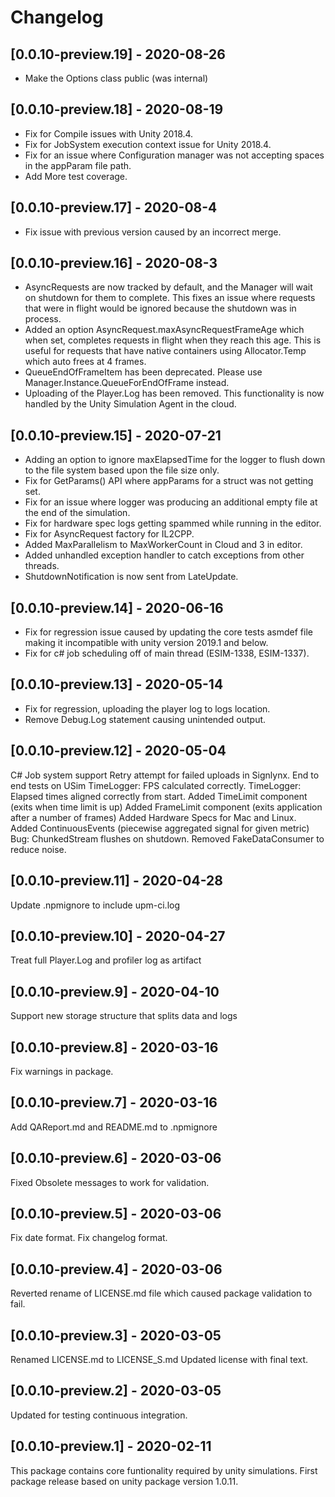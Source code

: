 # Changelog

## [0.0.10-preview.19] - 2020-08-26

- Make the Options class public (was internal)

## [0.0.10-preview.18] - 2020-08-19
- Fix for Compile issues with Unity 2018.4.
- Fix for JobSystem execution context issue for Unity 2018.4.
- Fix for an issue where Configuration manager was not accepting spaces in the appParam file path.
- Add More test coverage.


## [0.0.10-preview.17] - 2020-08-4

- Fix issue with previous version caused by an incorrect merge. 

## [0.0.10-preview.16] - 2020-08-3

- AsyncRequests are now tracked by default, and the Manager will wait on shutdown for them to complete.
  This fixes an issue where requests that were in flight would be ignored because the shutdown was in process.
- Added an option AsyncRequest.maxAsyncRequestFrameAge which when set, completes requests in flight when they reach this age.
  This is useful for requests that have native containers using Allocator.Temp which auto frees at 4 frames.
- QueueEndOfFrameItem has been deprecated. Please use Manager.Instance.QueueForEndOfFrame instead.
- Uploading of the Player.Log has been removed. This functionality is now handled by the Unity Simulation Agent in the cloud.

## [0.0.10-preview.15] - 2020-07-21
- Adding an option to ignore maxElapsedTime for the logger to flush down to the file system based upon the file size only.
- Fix for GetParams() API where appParams for a struct was not getting set.
- Fix for an issue where logger was producing an additional empty file at the end of the simulation.
- Fix for hardware spec logs getting spammed while running in the editor.
- Fix for AsyncRequest  factory for IL2CPP.
- Added MaxParallelism to MaxWorkerCount in Cloud and 3 in editor.
- Added unhandled exception handler to catch exceptions from other threads.
- ShutdownNotification is now sent from LateUpdate.

## [0.0.10-preview.14] - 2020-06-16
- Fix for regression issue caused by updating the core tests asmdef file making it incompatible with unity version 2019.1 and below.
- Fix for c# job scheduling off of main thread (ESIM-1338, ESIM-1337).

## [0.0.10-preview.13] - 2020-05-14

- Fix for regression, uploading the player log to logs location.
- Remove Debug.Log statement causing unintended output.

## [0.0.10-preview.12] - 2020-05-04

C# Job system support
Retry attempt for failed uploads in Signlynx.
End to end tests on USim
TimeLogger: FPS calculated correctly.
TimeLogger: Elapsed times aligned correctly from start.
Added TimeLimit component (exits when time limit is up)
Added FrameLimit component (exits application after a number of frames)
Added Hardware Specs for Mac and Linux.
Added ContinuousEvents (piecewise aggregated signal for given metric)
Bug: ChunkedStream flushes on shutdown.
Removed FakeDataConsumer to reduce noise.

## [0.0.10-preview.11] - 2020-04-28

Update .npmignore to include upm-ci.log

## [0.0.10-preview.10] - 2020-04-27

Treat full Player.Log and profiler log as artifact

## [0.0.10-preview.9] - 2020-04-10

Support new storage structure that splits data and logs

## [0.0.10-preview.8] - 2020-03-16

Fix warnings in package.

## [0.0.10-preview.7] - 2020-03-16

Add QAReport.md and README.md to .npmignore

## [0.0.10-preview.6] - 2020-03-06

Fixed Obsolete messages to work for validation.

## [0.0.10-preview.5] - 2020-03-06

Fix date format.
Fix changelog format.

## [0.0.10-preview.4] - 2020-03-06

Reverted rename of LICENSE.md file which caused package validation to fail.

## [0.0.10-preview.3] - 2020-03-05

Renamed LICENSE.md to LICENSE_S.md
Updated license with final text.

## [0.0.10-preview.2] - 2020-03-05

Updated for testing continuous integration.

## [0.0.10-preview.1] - 2020-02-11

This package contains core funtionality required by unity simulations.
First package release based on unity package version 1.0.11.
